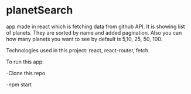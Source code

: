 # planetSearch

app made in react which is fetching data from github API. It is showing list of planets. They are sorted by name and added pagination. Also you can how many planets you want to see by default is 5,10, 25, 50, 100. 

 Technologies used in this project: react, react-router, fetch.

To run this app:


-Clone this repo

-npm start

